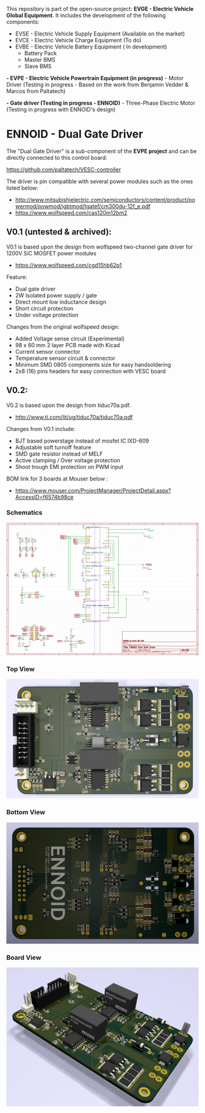 This repository is part of the open-source project: **EVGE - Electric Vehicle Global Equipment**. 
It includes the development of the following components:

- EVSE - Electric Vehicle Supply Equipment (Available on the market)
- EVCE - Electric Vehicle Charge Equipment (To do)
- EVBE - Electric Vehicle Battery Equipment ( In development)
  - Battery Pack
  - Master BMS
  - Slave BMS

**- EVPE - Electric Vehicle Powertrain Equipment (in progress)**
    - Motor Driver (Testing in progress - Based on the work from Benjamin Vedder & Marcos from Paltatech)

  **- Gate driver (Testing in progress - ENNOID)**
    - Three-Phase Electric Motor (Testing in progress with ENNOID's design)

# ENNOID - Dual Gate Driver

The "Dual Gate Driver" is a sub-component of the **EVPE project** and can be directly connected to this control board:

https://github.com/paltatech/VESC-controller

The driver is pin compatible with several power modules such as the ones listed below:

- http://www.mitsubishielectric.com/semiconductors/content/product/powermod/powmod/igbtmod/tgatef/cm300du-12f_e.pdf
- https://www.wolfspeed.com/cas120m12bm2

## V0.1 (untested & archived):

V0.1 is based upon the design from wolfspeed two-channel gate driver for 1200V SiC MOSFET power modules
- https://www.wolfspeed.com/cgd15hb62p1

Feature:

- Dual gate driver
- 2W Isolated power supply / gate
- Direct mount low inductance design
- Short circuit protection
- Under voltage protection


Changes from the original wolfspeed design:

- Added Voltage sense circuit (Experimental)
- 98 x 60 mm 2 layer PCB made with Kicad
- Current sensor connector
- Temperature sensor circuit & connector
- Minimum SMD 0805 components size for easy handsoldering
- 2x8 (16) pins headers for easy connection with VESC board

## V0.2:

V0.2 is based upon the design from tiduc70a.pdf.

- http://www.ti.com/lit/ug/tiduc70a/tiduc70a.pdf

Changes from V0.1 include:

- BJT based powerstage instead of mosfet IC IXD-609
- Adjustable soft turnoff feature
- SMD gate resistor instead of MELF
- Active clamping / Over voltage protection
- Shoot trough EMI protection on PWM input


BOM link for 3 boards at Mouser below : 
- https://www.mouser.com/ProjectManager/ProjectDetail.aspx?AccessID=f6574b98ce

### Schematics

![alt text](V0.2-IGBT/PIC/Schematics.png)

### Top View

![alt text](V0.2-IGBT/PIC/Top.png)

### Bottom View

![alt text](V0.2-IGBT/PIC/Bottom.png)

### Board View

![alt text](V0.2-IGBT/PIC/Angle.png)

